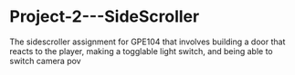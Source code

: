 # Project-2---SideScroller
The sidescroller assignment for GPE104 that involves building a door that reacts to the player, making a togglable light switch, and being able to switch camera pov 
